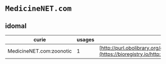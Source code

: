 # `MedicineNET.com`
## idomal
| curie                    |   usages | nodes                                                                                                                 |
|--------------------------|----------|-----------------------------------------------------------------------------------------------------------------------|
| MedicineNET.com:zoonotic |        1 | [http://purl.obolibrary.org/obo/IDOMAL:0000023](https://bioregistry.io/http://purl.obolibrary.org/obo/IDOMAL:0000023) |
